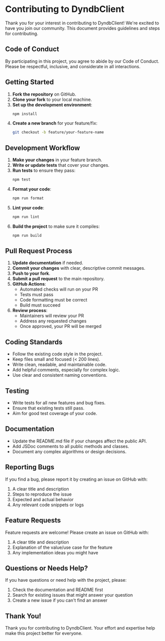 # Contributing to DyndbClient

Thank you for your interest in contributing to DyndbClient! We're excited to have you join our community. This document provides guidelines and steps for contributing.

## Code of Conduct

By participating in this project, you agree to abide by our Code of Conduct. Please be respectful, inclusive, and considerate in all interactions.

## Getting Started

1. **Fork the repository** on GitHub.
2. **Clone your fork** to your local machine.
3. **Set up the development environment**:
   ```bash
   npm install
   ```
4. **Create a new branch** for your feature/fix:
   ```bash
   git checkout -b feature/your-feature-name
   ```

## Development Workflow

1. **Make your changes** in your feature branch.
2. **Write or update tests** that cover your changes.
3. **Run tests** to ensure they pass:
   ```bash
   npm test
   ```
4. **Format your code**:
   ```bash
   npm run format
   ```
5. **Lint your code**:
   ```bash
   npm run lint
   ```
6. **Build the project** to make sure it compiles:
   ```bash
   npm run build
   ```

## Pull Request Process

1. **Update documentation** if needed.
2. **Commit your changes** with clear, descriptive commit messages.
3. **Push to your fork**.
4. **Submit a pull request** to the main repository.
5. **GitHub Actions**:
   - Automated checks will run on your PR
   - Tests must pass
   - Code formatting must be correct
   - Build must succeed
6. **Review process**:
   - Maintainers will review your PR
   - Address any requested changes
   - Once approved, your PR will be merged

## Coding Standards

- Follow the existing code style in the project.
- Keep files small and focused (< 200 lines).
- Write clean, readable, and maintainable code.
- Add helpful comments, especially for complex logic.
- Use clear and consistent naming conventions.

## Testing

- Write tests for all new features and bug fixes.
- Ensure that existing tests still pass.
- Aim for good test coverage of your code.

## Documentation

- Update the README.md file if your changes affect the public API.
- Add JSDoc comments to all public methods and classes.
- Document any complex algorithms or design decisions.

## Reporting Bugs

If you find a bug, please report it by creating an issue on GitHub with:

1. A clear title and description
2. Steps to reproduce the issue
3. Expected and actual behavior
4. Any relevant code snippets or logs

## Feature Requests

Feature requests are welcome! Please create an issue on GitHub with:

1. A clear title and description
2. Explanation of the value/use case for the feature
3. Any implementation ideas you might have

## Questions or Needs Help?

If you have questions or need help with the project, please:

1. Check the documentation and README first
2. Search for existing issues that might answer your question
3. Create a new issue if you can't find an answer

## Thank You!

Thank you for contributing to DyndbClient. Your effort and expertise help make this project better for everyone. 